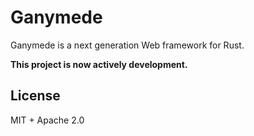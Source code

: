 # Ganymede

Ganymede is a next generation Web framework for Rust.

**This project is now actively development.**

## License
MIT + Apache 2.0
